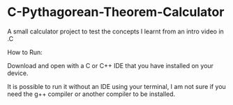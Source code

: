 # C-Pythagorean-Theorem-Calculator
A small calculator project to test the concepts I learnt from an intro video in .C




How to Run:

Download and open with a C or C++ IDE that you have installed on your device.

It is possible to run it without an IDE using your terminal, I am not sure if you need the g++ compiler or another compiler to be installed.
      
        
